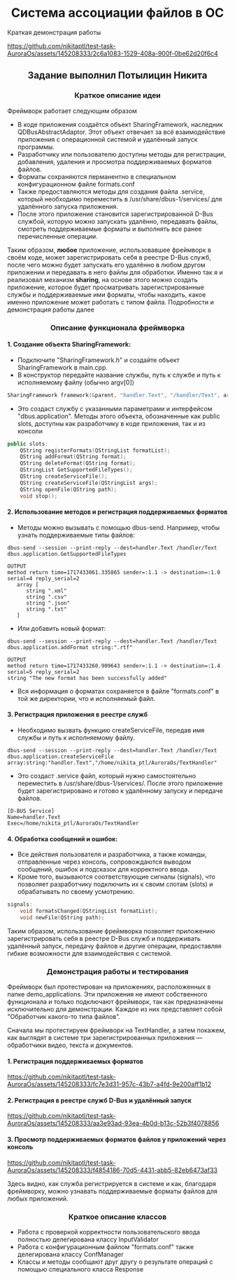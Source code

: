 <h1 align = 'center'>Система ассоциации файлов в ОС</h1>

Краткая демонстрация работы

https://github.com/nikitaptl/test-task-AuroraOs/assets/145208333/2c6a1083-1529-408a-900f-0be62d20f6c4

<h2 align = 'center'>Задание выполнил Потылицин Никита</h2>
<h3 align = 'center'>Краткое описание идеи</h3>

Фреймворк работает следующим образом
- В коде приложения создаётся объект SharingFramework, наследник QDBusAbstractAdaptor. Этот объект отвечает за всё взаимодействие приложения с операционной системой и удалённый запуск программы.
- Разработчику или пользователю доступны методы для регистрации, добавления, удаления и просмотра поддерживаемых форматов файлов.
- Форматы сохраняются перманентно в специальном конфигурационном файле formats.conf
- Также предоставляются методы для создания файла .service, который необходимо переместить в /usr/share/dbus-1/services/ для удалённого запуска приложения.
- После этого приложение становится зарегистрированной D-Bus службой, которую можно запускать удалённо, передавать файлы, смотреть поддерживаемые форматы и выполнять все ранее перечисленные операции.

Таким образом, **любое** приложение, использовавшее фреймворк в своём коде, может зарегистрировать себя в реестре D-Bus служб, после чего можно будет запускать его удалённо в любом другом приложении и передавать в него файлы для обработки. Именно так я и реализовал механизм **sharing**, на основе этого можно создать приложение, которое будет просматривать зарегистрированные службы и поддерживаемые ими форматы, чтобы находить, какое именно приложение может работать с типом файла. Подробности и демонстрация работы далее

<h3 align = 'center'>Описание функционала фреймворка</h3>

#### 1. Создание объекта SharingFramework:

- Подключите "SharingFramework.h" и создайте объект SharingFramework в main.cpp.
- В конструктор передайте название службы, путь к службе и путь к исполняемому файлу (обычно argv[0])
```C++
SharingFramework framework(&parent, "handler.Text", "/handler/Text", argv[0]);
```
- Это создаст службу с указанными параметрами и интерфейсом "dbus.application". Методы этого объекта, обозначенные как public slots, доступны как разработчику в коде приложения, так и из консоли
```C++
public slots:
    QString registerFormats(QStringList formatList);
    QString addFormat(QString format);
    QString deleteFormat(QString format);
    QStringList GetSupportedFileTypes();
    QString createServiceFile();
    QString createServiceFile(QStringList args);
    QString openFile(QString path);
    void stop();
```

#### 2. Использование методов и регистрация поддерживаемых форматов

- Методы можно вызывать с помощью dbus-send. Например, чтобы узнать поддерживаемые типы файлов:
```
dbus-send --session --print-reply --dest=handler.Text /handler/Text dbus.application.GetSupportedFileTypes
```
```Console
OUTPUT
method return time=1717433061.335865 sender=:1.1 -> destination=:1.0 serial=4 reply_serial=2
   array [
      string ".xml"
      string ".csv"
      string ".json"
      string ".txt"
   ]
```
- Или добавить новый формат:
```
dbus-send --session --print-reply --dest=handler.Text /handler/Text dbus.application.addFormat string:".rtf"
```
```Console
OUTPUT
method return time=1717433260.909643 sender=:1.1 -> destination=:1.4 serial=5 reply_serial=2
string "The new format has been successfully added"
```
- Вся информация о форматах сохраняется в файле "formats.conf" в той же директории, что и исполняемый файл.

#### 3. Регистрация приложения в реестре служб

- Необходимо вызвать функцию createServiceFile, передав имя службы и путь к исполняемому файлу.
```
dbus-send --session --print-reply --dest=handler.Text /handler/Text dbus.application.createServiceFile array:string:"handler.Text","/home/nikita_ptl/AuroraOs/TextHandler"
```
- Это создаст .service файл, который нужно самостоятельно переместить в /usr/share/dbus-1/services/. После этого приложение будет зарегистрировано и готово к удалённому запуску и передаче файлов.
```.service
[D-BUS Service]
Name=handler.Text
Exec=/home/nikita_ptl/AuroraOs/TextHandler
```
#### 4. Обработка сообщений и ошибок:
- Все действия пользователя и разработчика, а также команды, отправленные через консоль, сопровождаются выводом сообщений, ошибок и подсказок для корректного ввода.
- Кроме того, вызываются соответствующие сигналы (signals), что позволяет разработчику подключить их к своим слотам (slots) и обрабатывать по своему усмотрению.
```C++
signals:
    void formatsChanged(QStringList formatList);
    void newFile(QString path);
```
Таким образом, использование фреймворка позволяет приложению зарегистрировать себя в реестре D-Bus служб и поддерживать удалённый запуск, передачу файлов и другие операции, предоставляя гибкие возможности для взаимодействия с системой.

<h3 align='center'>Демонстрация работы и тестирования</h3>
Фреймворк был протестирован на приложениях, расположенных в папке demo_applications. Эти приложения не имеют собственного функционала и только подключают фреймворк, так как предназначены исключительно для демонстрации. Каждое из них представляет собой "Обработчик какого-то типа файлов".

Сначала мы протестируем фреймворк на TextHandler, а затем покажем, как выглядят в системе три зарегистрированных приложения — обработчики видео, текста и документов.

#### 1. Регистрация поддерживаемых форматов

https://github.com/nikitaptl/test-task-AuroraOs/assets/145208333/fc7e3d31-957c-43b7-a4fd-9e200aff1b12

#### 2. Регистрация в реестре служб D-Bus и удалённый запуск

https://github.com/nikitaptl/test-task-AuroraOs/assets/145208333/aa3e93ad-93ea-4b0d-b13c-52b3f4078856

#### 3. Просмотр поддерживаемых форматов файлов у приложений через консоль

https://github.com/nikitaptl/test-task-AuroraOs/assets/145208333/f4854186-70d5-4431-abb5-82eb6473af33

Здесь видно, как служба регистрируется в системе и как, благодаря фреймворку, можно узнавать поддерживаемые форматы файлов для любых приложений.

<h3 align = 'center'>Краткое описание классов</h3>

- Работа с проверкой корректности пользовательского ввода полностью делегирована классу InputValidator
- Работа с конфигурационным файлом "formats.conf" также делегирована классу ConfManager
- Классы и методы сообщают друг другу о результате операций с помощью специального класса Response
